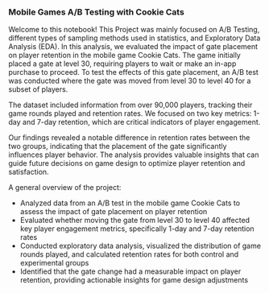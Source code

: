 ### Mobile Games A/B Testing with Cookie Cats

Welcome to this notebook! This Project was mainly focused on A/B Testing, different types of sampling methods used in statistics, and Exploratory Data Analysis (EDA). In this analysis, we evaluated the impact of gate placement on player retention in the mobile game Cookie Cats. The game initially placed a gate at level 30, requiring players to wait or make an in-app purchase to proceed. To test the effects of this gate placement, an A/B test was conducted where the gate was moved from level 30 to level 40 for a subset of players.

The dataset included information from over 90,000 players, tracking their game rounds played and retention rates. We focused on two key metrics: 1-day and 7-day retention, which are critical indicators of player engagement.

Our findings revealed a notable difference in retention rates between the two groups, indicating that the placement of the gate significantly influences player behavior. The analysis provides valuable insights that can guide future decisions on game design to optimize player retention and satisfaction.

A general overview of the project:
- Analyzed data from an A/B test in the mobile game Cookie Cats to assess the impact of gate placement on player retention
- Evaluated whether moving the gate from level 30 to level 40 affected key player engagement metrics, specifically 1-day and 7-day retention rates
- Conducted exploratory data analysis, visualized the distribution of game rounds played, and calculated retention rates for both control and experimental groups
- Identified that the gate change had a measurable impact on player retention, providing actionable insights for game design adjustments
